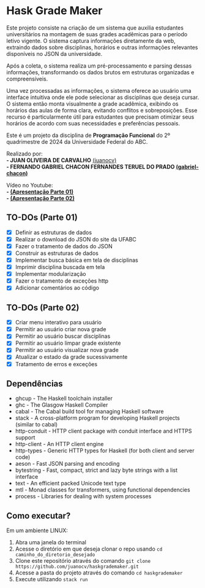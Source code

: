 # Hask Grade Maker

Este projeto consiste na criação de um sistema que auxilia estudantes universitários na montagem de suas grades acadêmicas para o período letivo vigente. O sistema captura informações diretamente da web, extraindo dados sobre disciplinas, horários e outras informações relevantes disponíveis no JSON da universidade. 

Após a coleta, o sistema realiza um pré-processamento e parsing dessas informações, transformando os dados brutos em estruturas organizadas e compreensíveis.

Uma vez processadas as informações, o sistema oferece ao usuário uma interface intuitiva onde ele pode selecionar as disciplinas que deseja cursar. O sistema então monta visualmente a grade acadêmica, exibindo os horários das aulas de forma clara, evitando conflitos e sobreposições. Esse recurso é particularmente útil para estudantes que precisam otimizar seus horários de acordo com suas necessidades e preferências pessoais.

Este é um projeto da disciplina de **Programação Funcional** do 2º quadrimestre de 2024 da Universidade Federal do ABC.

Realizado por:\
**- JUAN OLIVEIRA DE CARVALHO** [(juanocv)](https://github.com/juanocv)**\
**- FERNANDO GABRIEL CHACON FERNANDES TERUEL DO PRADO** [(gabriel-chacon)](https://github.com/gabriel-chacon)**

Vídeo no Youtube:\
**- [(Apresentação Parte 01)](https://www.youtube.com/watch?v=WmBlnQ2gy10)**\
**- [(Apresentação Parte 02)](https://www.youtube.com/watch?v=-SPcn8Pr80o)**

## TO-DOs (Parte 01)
- [X] Definir as estruturas de dados
- [X] Realizar o download do JSON do site da UFABC
- [X] Fazer o tratamento de dados do JSON
- [X] Construir as estruturas de dados
- [X] Implementar busca básica em tela de disciplinas
- [X] Imprimir disciplina buscada em tela
- [X] Implementar modularização
- [X] Fazer o tratamento de exceções http
- [X] Adicionar comentários ao código

## TO-DOs (Parte 02)
- [X] Criar menu interativo para usuário
- [X] Permitir ao usuário criar nova grade
- [X] Permitir ao usuário buscar disciplinas
- [X] Permitir ao usuário limpar grade existente
- [X] Permitir ao usuário visualizar nova grade
- [X] Atualizar o estado da grade sucessivamente
- [X] Tratamento de erros e exceções

## Dependências
  * ghcup - The Haskell toolchain installer
  * ghc   - The Glasgow Haskell Compiler
  * cabal - The Cabal build tool for managing Haskell software
  * stack - A cross-platform program for developing Haskell projects (similar to cabal)
  * http-conduit - HTTP client package with conduit interface and HTTPS support
  * http-client - An HTTP client engine
  * http-types - Generic HTTP types for Haskell (for both client and server code)
  * aeson - Fast JSON parsing and encoding
  * bytestring - Fast, compact, strict and lazy byte strings with a list interface
  * text - An efficient packed Unicode text type
  * mtl - Monad classes for transformers, using functional dependencies
  * process - Libraries for dealing with system processes
    
## Como executar?
Em um ambiente LINUX:
1. Abra uma janela do terminal
2. Acesse o diretório em que deseja clonar o repo usando `cd caminho_do_diretorio_desejado`
3. Clone este repositório através do comando `git clone https://github.com/juanocv/haskgrademaker.git`
4. Acesse a pasta do projeto através do comando `cd haskgrademaker`
5. Execute utilizando `stack run`
